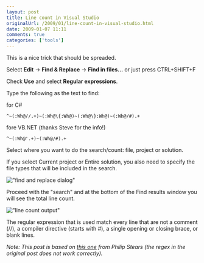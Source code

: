```yaml
---
layout: post
title: Line count in Visual Studio
originalUrl: /2009/01/line-count-in-visual-studio.html
date: 2009-01-07 11:11
comments: true
categories: ['tools']
---
```


This is a nice trick that should be spreaded.

Select **Edit** -> **Find & Replace** -> **Find in files...** or just press CTRL+SHIFT+F

Check **Use** and select **Regular expressions**.

Type the following as the text to find:

for C#
```
^~(:Wh@//.+)~(:Wh@\{:Wh@)~(:Wh@\}:Wh@)~(:Wh@/#).+
```

fore VB.NET (thanks Steve for the info!)
```
^~(:Wh@'.+)~(:Wh@/#).+
```

Select where you want to do the search/count: file, project or solution.

If you select Current project or Entire solution, you also need to specify the file types that will be included in the search.

!["find and replace dialog"](/assets/images/findinfiles.png "Find and replace dialog")

Proceed with the "search" and at the bottom of the Find results window you will see the total line count.

!["line count output"](/assets/images/linecount.png "Line count output")

The regular expression that is used match every line that are not a comment (//), a compiler directive (starts with #), a single opening or closing brace, or blank lines.

*Note: This post is based on [this one](http://redgloo.sse.reading.ac.uk/dotnet/weblog/103.html) from Philip Stears (the regex in the original post does not work correctly).*

